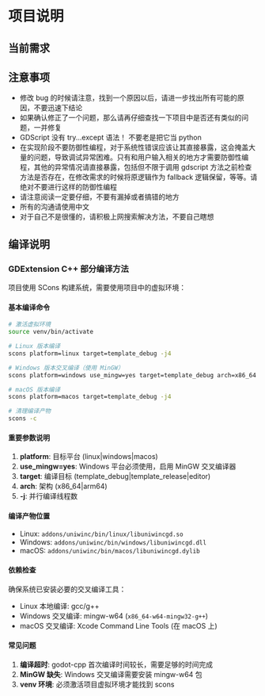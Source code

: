 # 项目说明

## 当前需求

## 注意事项

- 修改 bug 的时候请注意，找到一个原因以后，请进一步找出所有可能的原因，不要迅速下结论
- 如果确认修正了一个问题，那么请再仔细查找一下项目中是否还有类似的问题，一并修复
- GDScript 没有 try...except 语法！ 不要老是把它当 python
- 在实现阶段不要防御性编程，对于系统性错误应该让其直接暴露，这会掩盖大量的问题，导致调试异常困难。只有和用户输入相关的地方才需要防御性编程，其他的异常情况请直接暴露，包括但不限于调用 gdscript 方法之前检查方法是否存在，在修改需求的时候将原逻辑作为 fallback 逻辑保留，等等。请绝对不要进行这样的防御性编程
- 请注意阅读一定要仔细，不要有漏掉或者搞错的地方
- 所有的沟通请使用中文
- 对于自己不是很懂的，请积极上网搜索解决方法，不要自己瞎想

## 编译说明

### GDExtension C++ 部分编译方法

项目使用 SCons 构建系统，需要使用项目中的虚拟环境：

#### 基本编译命令

```bash
# 激活虚拟环境
source venv/bin/activate

# Linux 版本编译
scons platform=linux target=template_debug -j4

# Windows 版本交叉编译（使用 MinGW）
scons platform=windows use_mingw=yes target=template_debug arch=x86_64 -j4

# macOS 版本编译
scons platform=macos target=template_debug -j4

# 清理编译产物
scons -c
```

#### 重要参数说明

1. **platform**: 目标平台 (linux|windows|macos)
2. **use_mingw=yes**: Windows 平台必须使用，启用 MinGW 交叉编译器
3. **target**: 编译目标 (template_debug|template_release|editor)
4. **arch**: 架构 (x86_64|arm64)
5. **-j**: 并行编译线程数

#### 编译产物位置

- Linux: `addons/uniwinc/bin/linux/libuniwincgd.so`
- Windows: `addons/uniwinc/bin/windows/libuniwincgd.dll`
- macOS: `addons/uniwinc/bin/macos/libuniwincgd.dylib`

#### 依赖检查

确保系统已安装必要的交叉编译工具：

- Linux 本地编译: gcc/g++
- Windows 交叉编译: mingw-w64 (`x86_64-w64-mingw32-g++`)
- macOS 交叉编译: Xcode Command Line Tools (在 macOS 上)

#### 常见问题

1. **编译超时**: godot-cpp 首次编译时间较长，需要足够的时间完成
2. **MinGW 缺失**: Windows 交叉编译需要安装 mingw-w64 包
3. **venv 环境**: 必须激活项目虚拟环境才能找到 scons
